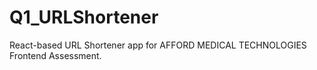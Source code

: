 # Q1_URLShortener

React-based URL Shortener app for AFFORD MEDICAL TECHNOLOGIES Frontend Assessment.
